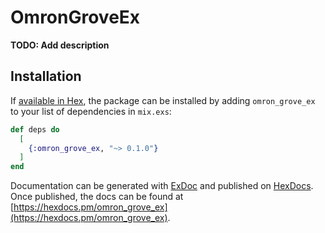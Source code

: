 # OmronGroveEx

**TODO: Add description**

## Installation

If [available in Hex](https://hex.pm/docs/publish), the package can be installed
by adding `omron_grove_ex` to your list of dependencies in `mix.exs`:

```elixir
def deps do
  [
    {:omron_grove_ex, "~> 0.1.0"}
  ]
end
```

Documentation can be generated with [ExDoc](https://github.com/elixir-lang/ex_doc)
and published on [HexDocs](https://hexdocs.pm). Once published, the docs can
be found at [https://hexdocs.pm/omron_grove_ex](https://hexdocs.pm/omron_grove_ex).

